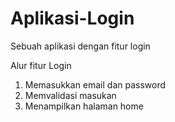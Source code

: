 # Aplikasi-Login
Sebuah aplikasi dengan fitur login

Alur fitur Login
1. Memasukkan email dan password
2. Memvalidasi masukan
3. Menampilkan halaman home
